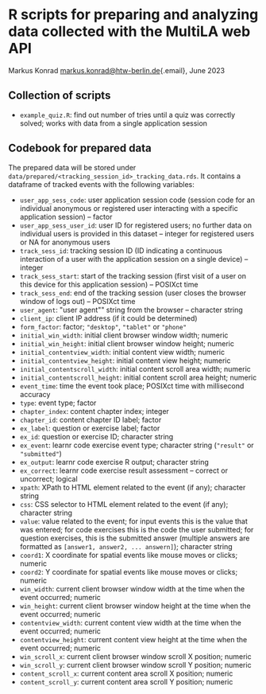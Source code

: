 # R scripts for preparing and analyzing data collected with the MultiLA web API

Markus Konrad [markus.konrad\@htw-berlin.de](mailto:markus.konrad@htw-berlin.de){.email}, June 2023

## Collection of scripts

- `example_quiz.R`: find out number of tries until a quiz was correctly solved; works with data from a single
  application session

## Codebook for prepared data

The prepared data will be stored under `data/prepared/<tracking_session_id>_tracking_data.rds`. It contains a dataframe
of tracked events with the following variables:

-  `user_app_sess_code`: user application session code (session code
   for an individual anonymous or registered user interacting with a
   specific application session) – factor
-  `user_app_sess_user_id`: user ID for registered users; no further
   data on individual users is provided in this dataset – integer for
   registered users or NA for anonymous users
-  `track_sess_id`: tracking session ID (ID indicating a
   continuous interaction of a user with the application session on a
   single device) – integer
-  `track_sess_start`: start of the tracking session (first visit of a
   user on this device for this application session) – POSIXct time
-  `track_sess_end`: end of the tracking session (user closes the
   browser window of logs out) – POSIXct time
-  `user_agent`: "user agent"" string from the browser – character
   string
-  `client_ip`: client IP address (if it could be determined)
-  `form_factor`: factor; `"desktop"`, `"tablet"` or `"phone"`
- `initial_win_width`: initial client browser window width; numeric
- `initial_win_height`: initial client browser window height; numeric
- `initial_contentview_width`: initial content view width; numeric
- `initial_contentview_height`: initial content view height; numeric
- `initial_contentscroll_width`: initial content scroll area width; numeric
- `initial_contentscroll_height`: initial content scroll area height; numeric
- `event_time`: time the event took place; POSIXct time with millisecond accuracy
- `type`: event type; factor
- `chapter_index`: content chapter index; integer
- `chapter_id`: content chapter ID label; factor
- `ex_label`: question or exercise label; factor
- `ex_id`: question or exercise ID; character string
- `ex_event`: learnr code exercise event type; character string (`"result"` or `"submitted"`)
- `ex_output`: learnr code exercise R output; character string
- `ex_correct`: learnr code exercise result assessment – correct or uncorrect; logical
- `xpath`: XPath to HTML element related to the event (if any); character string 
- `css`: CSS selector to HTML element related to the event (if any); character string
- `value`: value related to the event; for input events this is the value that was entered; for code exercises
  this is the code the user submitted; for question exercises, this is the submitted answer (multiple answers
  are formatted as `[answer1, answer2, ... answern]`); character string
- `coord1`: X coordinate for spatial events like mouse moves or clicks; numeric
- `coord2`: Y coordinate for spatial events like mouse moves or clicks; numeric
- `win_width`: current client browser window width at the time when the event occurred; numeric
- `win_height`: current client browser window height at the time when the event occurred; numeric
- `contentview_width`: current content view width at the time when the event occurred; numeric
- `contentview_height`: current content view height at the time when the event occurred; numeric
- `win_scroll_x`: current client browser window scroll X position; numeric
- `win_scroll_y`: current client browser window scroll Y position; numeric
- `content_scroll_x`: current content area scroll X position; numeric
- `content_scroll_y`: current content area scroll Y position; numeric
